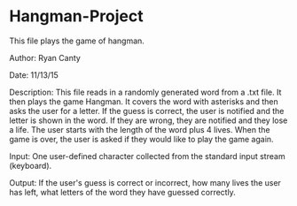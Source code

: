 # Hangman-Project
This file plays the game of hangman.

Author: Ryan Canty

Date: 11/13/15

Description: This file reads in a randomly generated word from a .txt file.  It then plays
the game Hangman.  It covers the word with asterisks and then asks the user for a letter.
If the guess is correct, the user is notified and the letter is shown in the word.  If they
are wrong, they are notified and they lose a life.  The user starts with the length of the 
word plus 4 lives.  When the game is over, the user is asked if they would like to play
the game again.

Input: One user-defined character collected from the standard input stream
(keyboard).

Output: If the user's guess is correct or incorrect, how many lives the user has left, what
letters of the word they have guessed correctly.
